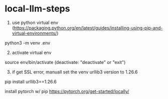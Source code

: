 # local-llm-steps

1. use python virtual env (https://packaging.python.org/en/latest/guides/installing-using-pip-and-virtual-environments/)

python3 -m venv .env

2. activate virtual env

source env/bin/activate (deactivate: "deactivate" or "exit")

3. if get SSL error, manuall set the venv urllib3 version to 1.26.6

pip install urllib3==1.26.6

install pytorch w/ pip https://pytorch.org/get-started/locally/
